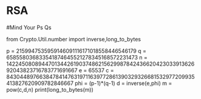 # RSA
#Mind Your Ps Qs

from Crypto.Util.number import inverse,long_to_bytes

p = 2159947535959146091116171018558446546179
q =  658558036833541874645521278345168572231473
n = 1422450808944701344261903748621562998784243662042303391362692043823716783771691667
e = 65537
c = 843044897663847841476319711639772861390329326681532977209935413827620909782846667
phi = (p-1)*(q-1)
d = inverse(e,phi)
m = pow(c,d,n)
print(long_to_bytes(m))
